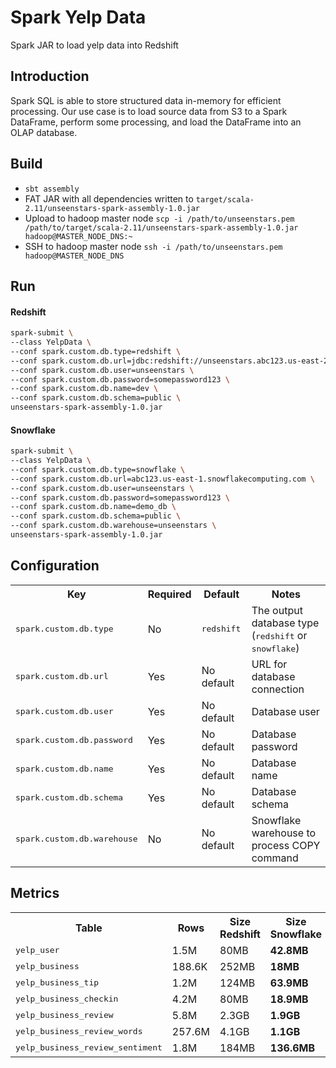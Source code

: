 # Spark Yelp Data

Spark JAR to load yelp data into Redshift


## Introduction

Spark SQL is able to store structured data in-memory for efficient processing. Our use case is to load source data from S3 to a Spark DataFrame, perform some processing, and load the DataFrame into an OLAP database.


## Build

- `sbt assembly`
- FAT JAR with all dependencies written to `target/scala-2.11/unseenstars-spark-assembly-1.0.jar`
- Upload to hadoop master node `scp -i /path/to/unseenstars.pem /path/to/target/scala-2.11/unseenstars-spark-assembly-1.0.jar hadoop@MASTER_NODE_DNS:~`
- SSH to hadoop master node `ssh -i /path/to/unseenstars.pem hadoop@MASTER_NODE_DNS`


## Run

#### Redshift
```bash
spark-submit \
--class YelpData \
--conf spark.custom.db.type=redshift \
--conf spark.custom.db.url=jdbc:redshift://unseenstars.abc123.us-east-2.redshift.amazonaws.com:5439 \
--conf spark.custom.db.user=unseenstars \
--conf spark.custom.db.password=somepassword123 \
--conf spark.custom.db.name=dev \
--conf spark.custom.db.schema=public \
unseenstars-spark-assembly-1.0.jar
```

#### Snowflake
```bash
spark-submit \
--class YelpData \
--conf spark.custom.db.type=snowflake \
--conf spark.custom.db.url=abc123.us-east-1.snowflakecomputing.com \
--conf spark.custom.db.user=unseenstars \
--conf spark.custom.db.password=somepassword123 \
--conf spark.custom.db.name=demo_db \
--conf spark.custom.db.schema=public \
--conf spark.custom.db.warehouse=unseenstars \
unseenstars-spark-assembly-1.0.jar
```


## Configuration

<table>
 <tr>
    <th>Key</th>
    <th>Required</th>
    <th>Default</th>
    <th>Notes</th>
 </tr>

 <tr>
    <td><tt>spark.custom.db.type</tt></td>
    <td>No</td>
    <td><tt>redshift</tt></td>
    <td>The output database type (<tt>redshift</tt> or <tt>snowflake</tt>)</td>
 </tr>

 <tr>
    <td><tt>spark.custom.db.url</tt></td>
    <td>Yes</td>
    <td>No default</td>
    <td>URL for database connection</td>
 </tr>

 <tr>
    <td><tt>spark.custom.db.user</tt></td>
    <td>Yes</td>
    <td>No default</td>
    <td>Database user</td>
 </tr>

 <tr>
    <td><tt>spark.custom.db.password</tt></td>
    <td>Yes</td>
    <td>No default</td>
    <td>Database password</td>
 </tr>

 <tr>
    <td><tt>spark.custom.db.name</tt></td>
    <td>Yes</td>
    <td>No default</td>
    <td>Database name</td>
 </tr>

 <tr>
    <td><tt>spark.custom.db.schema</tt></td>
    <td>Yes</td>
    <td>No default</td>
    <td>Database schema</td>
 </tr>

 <tr>
    <td><tt>spark.custom.db.warehouse</tt></td>
    <td>No</td>
    <td>No default</td>
    <td>Snowflake warehouse to process COPY command</td>
 </tr>
</table>


## Metrics

<table>
 <tr>
    <th>Table</th>
    <th>Rows</th>
    <th>Size Redshift</th>
    <th>Size Snowflake</th>
    <th>Time Redshift</th>
    <th>Time Snowflake</th>
 </tr>

 <tr>
    <td><tt>yelp_user</tt></td>
    <td>1.5M</td>
    <td>80MB</td>
    <td><b>42.8MB</b></td>
    <td><b>98s</b></td>
    <td>107s</td>
 </tr>

 <tr>
    <td><tt>yelp_business</tt></td>
    <td>188.6K</td>
    <td>252MB</td>
    <td><b>18MB</b></td>
    <td>23s</td>
    <td><b>20s</b></td>
 </tr>

 <tr>
    <td><tt>yelp_business_tip</tt></td>
    <td>1.2M</td>
    <td>124MB</td>
    <td><b>63.9MB</b></td>
    <td><b>30s</b></td>
    <td>31s</td>
 </tr>

 <tr>
    <td><tt>yelp_business_checkin</tt></td>
    <td>4.2M</td>
    <td>80MB</td>
    <td><b>18.9MB</b></td>
    <td><b>99s</b></td>
    <td>108s</td>
 </tr>

 <tr>
    <td><tt>yelp_business_review</tt></td>
    <td>5.8M</td>
    <td>2.3GB</td>
    <td><b>1.9GB</b></td>
    <td>412s</td>
    <td><b>339s</b></td>
 </tr>

 <tr>
    <td><tt>yelp_business_review_words</tt></td>
    <td>257.6M</td>
    <td>4.1GB</td>
    <td><b>1.1GB</b></td>
    <td><b>736s</b></td>
    <td>831s</td>
 </tr>

 <tr>
    <td><tt>yelp_business_review_sentiment</tt></td>
    <td>1.8M</td>
    <td>184MB</td>
    <td><b>136.6MB</b></td>
    <td>85s</td>
    <td><b>75s</b></td>
 </tr>
</table>
